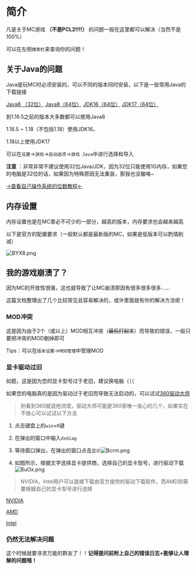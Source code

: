 # 简介
凡是关于MC游戏 **（不是PCL2!!!!）** 的问题一般在这里都可以解决（当然不是100%）

可以在左侧`搜索栏`来查询你的问题！

## 关于Java的问题
Java是玩MC时必须安装的，可以不同的版本同时安装，以下是一些常用Java的下载链接

[Java8 （32位）](https://javadl.oracle.com/webapps/download/AutoDL?BundleId=246263_165374ff4ea84ef0bbd821706e29b123) [Java8（64位）](https://javadl.oracle.com/webapps/download/AutoDL?BundleId=246265_165374ff4ea84ef0bbd821706e29b123) [JDK16（64位）](https://pan.gcxstudio.cn/api/v3/file/source/1372/microsoft-jdk-16.0.1.9.1-windows-x64_2.msi?sign=57ymFFdXhWXLa1ug_69Itx1V7BO5W38NH0hVkTMa_8Y%3D%3A0) [JDK17（64位）](https://aka.ms/download-jdk/microsoft-jdk-17.0.2.8.1-windows-x64.msi)


到1.16.5之前的版本大多数都可以使用Java8 

1.16.5 ~ 1.18（不包括1.18）使用JDK16，

1.18以上使用JDK17

可以在`设置`→`游戏`→`启动选项`→`游戏 Java`中进行选择和导入

**注意** ：非常非常不建议使用32位Java/JDK，因为32位只能使用1G内存，如果您的电脑是32位的话，如果因为特殊原因无法重装，那我也没辙咯~

[→查看自己操作系统的位数教程←](https://jingyan.baidu.com/article/c1a3101ebcc9d19f656deb82.html)
## 内存设置
内存设置也是在MC里必不可少的一部分，越高的版本，内存要求也会越来越高

以下是官方的配置要求（一般默认都是最新版的MC，如果是低版本可以酌情削减）

![BYX8.png](https://cdn-pic.gcxstudio.cn/2022/04/30/BYX8.png)

## 我的游戏崩溃了？
因为MC的开放性很强，这也就导致了让MC崩溃原因有很多很多很多......

这篇文档整理出了几个比较常见且容易解决的，或许里面就有你的解决方法呢！

### MOD冲突
这是因为由于2个（或以上）MOD相互冲突（~~最后打起来~~）而导致的错误，一般只要把冲突的MOD删掉即可

Tips：可以在`版本设置`→`MOD管理`中管理MOD
### 显卡驱动过旧
如题，这是因为您的显卡型号过于老旧，建议换电脑（（（

如果您的电脑真的是因为驱动过于老旧而导致无法启动的，可以试试[360驱动大师](https://dl.360safe.com/drvmgr/guanwang__360DrvMgrInstaller_beta.exe)

> 别看到360就说他流氓，驱动大师可能是360家唯一良心的几个，如果实在不放心可以试试以下方法

1. 点击键盘上的`win`+`R`键
2. 在弹出的窗口中输入`dxdiag`
3. 等待窗口弹出，在弹出的窗口点击`显示`![Bcrm.png](https://cdn-pic.gcxstudio.cn/2022/04/30/Bcrm.png)

4. 如图所示，根据文字选择显卡提供商，选择自己的显卡型号，进行驱动下载
![BuOx.png](https://cdn-pic.gcxstudio.cn/2022/04/30/BuOx.png)

> NVIDIA，Intel用户可以直接下载由官方提供的驱动下载软件，而AMD则需要根据自己的显卡型号进行选择

[NVIDIA](https://www.nvidia.cn/geforce/geforce-experience/download/)      

[AMD](https://www.amd.com/zh-hans/support)

[Intel](https://dsadata.intel.com/installer)

### 仍然无法解决问题
这个时候就要寻求万能的群友了！！**记得提问前附上自己的错误日志+能够让人理解的问题哦！**